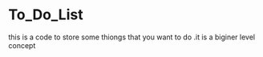 # To_Do_List

this is a code to store  some thiongs that you want to do  .it is a biginer level concept
